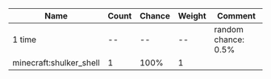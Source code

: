 | Name                    | Count | Chance | Weight | Comment                                                              |
| ----------------------- | ----- | ------ | ------ | -------------------------------------------------------------------- |
| 1 time                  |    -- |     -- |     -- | random chance: 0.5%|{enchantment: looting}: 0.5% + 0.0625%*(level-1) |
| minecraft:shulker_shell |     1 |   100% |      1 |                                                                      |
